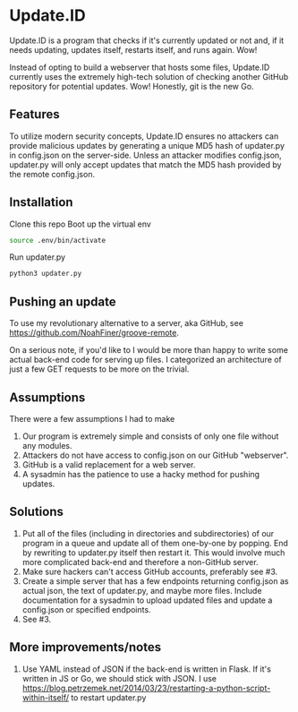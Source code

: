 # Update.ID
Update.ID is a program that checks if it's currently updated or not and, if it needs updating, updates itself, restarts itself, and runs again. Wow!

Instead of opting to build a webserver that hosts some files, Update.ID currently uses the extremely high-tech solution of checking another GitHub repository for potential updates. Wow! Honestly, git is the new Go.

## Features
To utilize modern security concepts, Update.ID ensures no attackers can provide malicious updates by generating a unique MD5 hash of updater.py in config.json on the server-side. Unless an attacker modifies config.json, updater.py will only accept updates that match the MD5 hash provided by the remote config.json.

## Installation
Clone this repo
Boot up the virtual env
```bash
source .env/bin/activate
```
Run updater.py
```bash
python3 updater.py
``` 

## Pushing an update
To use my revolutionary alternative to a server, aka GitHub, see https://github.com/NoahFiner/groove-remote.

On a serious note, if you'd like to I would be more than happy to write some actual back-end code for serving up files. I categorized an architecture of just a few GET requests to be more on the trivial.

## Assumptions
There were a few assumptions I had to make
1) Our program is extremely simple and consists of only one file without any modules.
2) Attackers do not have access to config.json on our GitHub "webserver".
3) GitHub is a valid replacement for a web server.
4) A sysadmin has the patience to use a hacky method for pushing updates.

## Solutions
1) Put all of the files (including in directories and subdirectories) of our program in a queue and update all of them one-by-one by popping. End by rewriting to updater.py itself then restart it. This would involve much more complicated back-end and therefore a non-GitHub server.
2) Make sure hackers can't access GitHub accounts, preferably see #3.
3) Create a simple server that has a few endpoints returning config.json as actual json, the text of updater.py, and maybe more files. Include documentation for a sysadmin to upload updated files and update a config.json or specified endpoints.
4) See #3.

## More improvements/notes
1) Use YAML instead of JSON if the back-end is written in Flask. If it's written in JS or Go, we should stick with JSON.
I use https://blog.petrzemek.net/2014/03/23/restarting-a-python-script-within-itself/ to restart updater.py